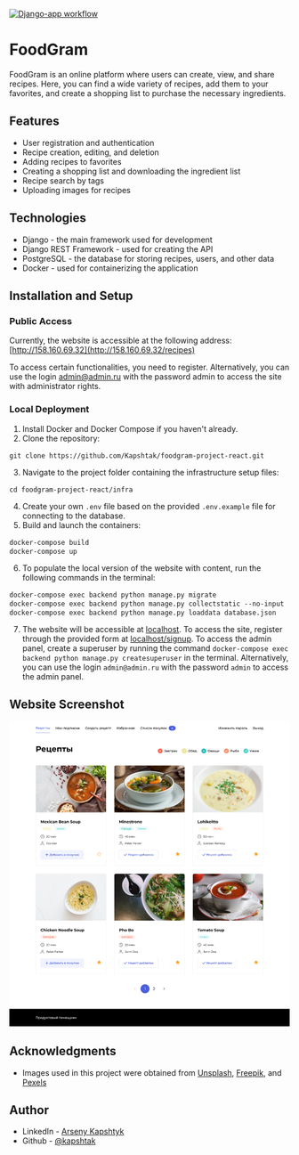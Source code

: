 [![Django-app workflow](https://github.com/Kapshtak/foodgram-project-react/actions/workflows/foodgram-workflow.yml/badge.svg?branch=master)](https://github.com/Kapshtak/foodgram-project-react/actions/workflows/foodgram-workflow.yml)
# FoodGram

FoodGram is an online platform where users can create, view, and share recipes. Here, you can find a wide variety of recipes, add them to your favorites, and create a shopping list to purchase the necessary ingredients.

## Features

- User registration and authentication
- Recipe creation, editing, and deletion
- Adding recipes to favorites
- Creating a shopping list and downloading the ingredient list
- Recipe search by tags
- Uploading images for recipes

## Technologies

- Django - the main framework used for development
- Django REST Framework - used for creating the API
- PostgreSQL - the database for storing recipes, users, and other data
- Docker - used for containerizing the application

## Installation and Setup

### Public Access

Currently, the website is accessible at the following address: [http://158.160.69.32](http://158.160.69.32/recipes)

To access certain functionalities, you need to register. Alternatively, you can use the login admin@admin.ru with the password admin to access the site with administrator rights.

### Local Deployment

1. Install Docker and Docker Compose if you haven't already.
2. Clone the repository:
```
git clone https://github.com/Kapshtak/foodgram-project-react.git
```
3. Navigate to the project folder containing the infrastructure setup files:
```
cd foodgram-project-react/infra
```
4. Create your own `.env` file based on the provided `.env.example` file for connecting to the database.
5. Build and launch the containers:
```
docker-compose build
docker-compose up
```
6. To populate the local version of the website with content, run the following commands in the terminal:
```
docker-compose exec backend python manage.py migrate
docker-compose exec backend python manage.py collectstatic --no-input
docker-compose exec backend python manage.py loaddata database.json
```
7. The website will be accessible at [localhost](localhost). To access the site, register through the provided form at [localhost/signup](localhost/signup). To access the admin panel, create a superuser by running the command `docker-compose exec backend python manage.py createsuperuser` in the terminal. Alternatively, you can use the login `admin@admin.ru` with the password `admin` to access the admin panel.
## Website Screenshot

![desktop](https://github.com/Kapshtak/foodgram-project-react/blob/master/screenshots/recipes.png?raw=true)

## Acknowledgments

- Images used in this project were obtained from [Unsplash](https://unsplash.com/), [Freepik](https://www.freepik.com/), and [Pexels](https://www.pexels.com)

## Author
- LinkedIn - [Arseny Kapshtyk](https://www.linkedin.com/in/kapshtyk/)
- Github - [@kapshtak](https://github.com/Kapshtyk)
